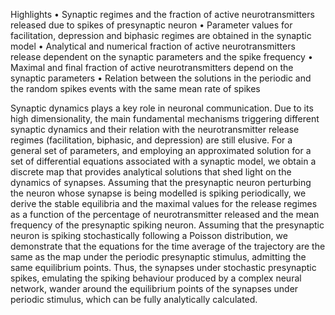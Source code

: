 Highlights
    •    Synaptic regimes and the fraction of active neurotransmitters released due to spikes of presynaptic neuron
    •    Parameter values for facilitation, depression and biphasic regimes are obtained in the synaptic model
    •    Analytical and numerical fraction of active neurotransmitters release dependent on the synaptic parameters and the spike frequency
    •    Maximal and final fraction of active neurotransmitters depend on the synaptic parameters
    •    Relation between the solutions in the periodic and the random spikes events with the same mean rate of spikes

Synaptic dynamics plays a key role in neuronal communication. Due to its high dimensionality, the main fundamental mechanisms triggering different synaptic dynamics and their relation with the neurotransmitter release regimes (facilitation, biphasic, and depression) are still elusive. For a general set of parameters, and employing an approximated solution for a set of differential equations associated with a synaptic model, we obtain a discrete map that provides analytical solutions that shed light on the dynamics of synapses. Assuming that the presynaptic neuron perturbing the neuron whose synapse is being modelled is spiking periodically, we derive the stable equilibria and the maximal values for the release regimes as a function of the percentage of neurotransmitter released and the mean frequency of the presynaptic spiking neuron. Assuming that the presynaptic neuron is spiking stochastically following a Poisson distribution, we demonstrate that the equations for the time average of the trajectory are the same as the map under the periodic presynaptic stimulus, admitting the same equilibrium points. Thus, the synapses under stochastic presynaptic spikes, emulating the spiking behaviour produced by a complex neural network, wander around the equilibrium points of the synapses under periodic stimulus, which can be fully analytically calculated.
